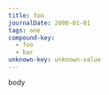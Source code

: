 ```yaml
---
title: foo
journalDate: 2000-01-01
tags: one
compound-key:
  - foo
  - bar
unknown-key: unknown-value
---
```

body
